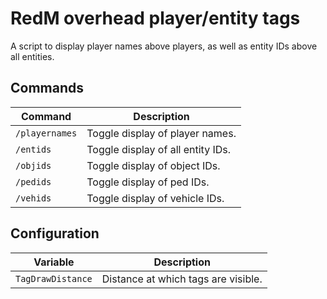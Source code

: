 # RedM overhead player/entity tags

A script to display player names above players, as well as entity IDs above all entities.

## Commands

| Command        | Description                       |
|----------------|-----------------------------------|
| `/playernames` | Toggle display of player names.   |
| `/entids`      | Toggle display of all entity IDs. |
| `/objids`      | Toggle display of object IDs.     |
| `/pedids`      | Toggle display of ped IDs.        |
| `/vehids`      | Toggle display of vehicle IDs.    |

## Configuration

| Variable          | Description                         |
|-------------------|-------------------------------------|
| `TagDrawDistance` | Distance at which tags are visible. |
